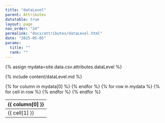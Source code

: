 ```yaml
---
title: "dataLevel"
parent: Attributes
datatable: true
layout: page
nav_order: "24"
permalink: "docs/attributes/dataLevel.html"
date: "2025-05-05"
params:
  title: ""
  rank: ""
---
```

{% assign mydata=site.data.csv.attributes.dataLevel %} 

{% include content/dataLevel.md %}

<table id="myTable" class="display" style="width:100%">
    <thead>
    {% for column in mydata[0] %}
        <th>{{ column[0] }}</th>
    {% endfor %}
    </thead>
    <tbody>
    {% for row in mydata %}
        <tr>
        {% for cell in row %}
            <td>{{ cell[1] }}</td>
        {% endfor %}
        </tr>
    {% endfor %}
    </tbody>
</table>
<script type="text/javascript">
  $(document).ready(function () {
    $('#myTable').DataTable({
      responsive: true,
      deferRender: false,
      paging: false,
      order: [],
    });
  });
</script>
